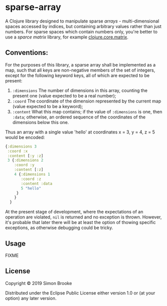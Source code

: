 # sparse-array

A Clojure library designed to manipulate sparse *arrays* - multi-dimensional spaces accessed by indices, but containing arbitrary values rather than just numbers. For sparse spaces which contain numbers only, you're better to use a *sparce matrix* library, for example [clojure.core.matrix](https://mikera.github.io/core.matrix/).

## Conventions:

For the purposes of this library, a sparse array shall be implemented as a map, such that all keys are non-negative members of the set of integers, except for the following keyword keys, all of which are expected to be present:

1. `:dimensions` The number of dimensions in this array, counting the present one (value expected to be a real number);
2. `:coord` The coordinate of the dimension represented by the current map (value expected to be a keyword);
3. `:content` What this map contains; if the value of `:dimensions` is one, then `:data`; otherwise, an ordered sequence of the coordinates of the dimensions below this one.

Thus an array with a single value 'hello' at coordinates x = 3, y = 4, z = 5 would be encoded:

```clojure
{:dimensions 3
 :coord :x
 :content [:y :z]
 3 {:dimensions 2
    :coord :y
    :content [:z]
    4 {:dimensions 1
       :coord :z
       :content :data
       5 "hello"
     }
    }
  }
```

At the present stage of development, where the expectations of an operation are violated, `nil` is returned and no exception is thrown. However, it's probable that later there will be at least the option of thowing specific exceptions, as otherwise debugging could be tricky.

## Usage

FIXME

## License

Copyright © 2019 Simon Brooke

Distributed under the Eclipse Public License either version 1.0 or (at
your option) any later version.
